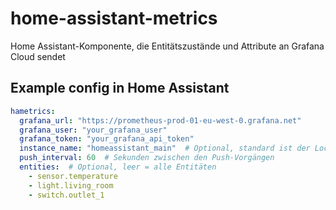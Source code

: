 # home-assistant-metrics

Home Assistant-Komponente, die Entitätszustände und Attribute an Grafana Cloud sendet

## Example config in Home Assistant

```yaml
hametrics:
  grafana_url: "https://prometheus-prod-01-eu-west-0.grafana.net"
  grafana_user: "your_grafana_user"
  grafana_token: "your_grafana_api_token"
  instance_name: "homeassistant_main"  # Optional, standard ist der Location Name
  push_interval: 60  # Sekunden zwischen den Push-Vorgängen
  entities:  # Optional, leer = alle Entitäten
    - sensor.temperature
    - light.living_room
    - switch.outlet_1
```
